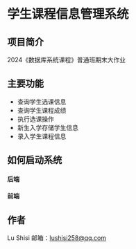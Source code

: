 # 学生课程信息管理系统

## 项目简介

2024《数据库系统课程》普通班期末大作业

## 主要功能

- 查询学生选课信息
- 查询学生课程成绩
- 执行选课操作
- 新生入学存储学生信息
- 录入学生课程信息

## 如何启动系统

#### 后端

#### 前端

## 作者

Lu Shisi
邮箱：<lushisi258@qq.com>